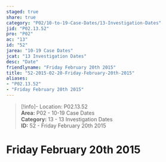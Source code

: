 ```yaml
---  
staged: true  
share: true  
category: "P02/10-to-19-Case-Dates/13-Investigation-Dates"  
jid: "P02.13.52"  
pro: "P02"  
ac: "13"  
id: "52"  
jarea: "10-19 Case Dates"  
jcat: "13 Investigation Dates"  
desc: "Date"  
friendlyname: "Friday February 20th 2015"  
title: "52-2015-02-20-Friday-February-20th-2015"  
aliases:   
- "P02.13.52"  
- "Friday February 20th 2015"  
---  
```

>[!info]- Location: P02.13.52  
>**Area:** P02 - 10-19 Case Dates  
>**Category:** 13 - 13 Investigation Dates  
>**ID:** 52 - Friday February 20th 2015  
  
# Friday February 20th 2015  

